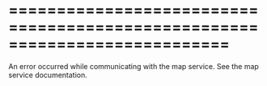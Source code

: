 <!--**
/*-------------------------------------------
    Auto-generated file. Do not modify.
-------------------------------------------

**-->
===========================================================================
===========================================================================

<!--shortDescription-->
An error occurred while communicating with the map service. See the map service documentation.
<!--/shortDescription-->

<!--fullDescription-->

<!--/fullDescription-->